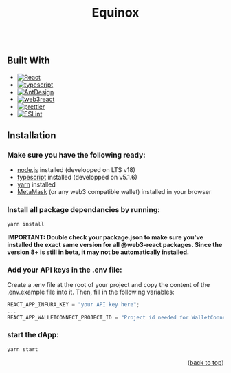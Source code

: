 <div align="center">

<h1><strong> Equinox </strong></h1>

<br></br>

</div>

## Built With

- [![React][react.js]][react-url]
- [![typescript]][typescript-url]
- [![AntDesign]][antdesign-url]
- [![web3react]][web3react-url]
- [![prettier]][prettier-url]
- [![ESLint]][eslint-url]

## Installation

### Make sure you have the following ready:

- [node.js](https://nodejs.org/) installed (developped on LTS v18)
- [typescript](https://www.typescriptlang.org/) installed (developped on v5.1.6)
- [yarn](https://yarnpkg.com/) installed
- [MetaMask](https://metamask.io/) (or any web3 compatible wallet) installed in your browser

### Install all package dependancies by running:

```bash
yarn install
```

<b>IMPORTANT: Double check your package.json to make sure you've installed the exact same version for all @web3-react packages. Since the version 8+ is still in beta, it may not be automatically installed.</b>

### Add your API keys in the .env file:

Create a .env file at the root of your project and copy the content of the .env.example file into it. Then, fill in the following variables:

```js
REACT_APP_INFURA_KEY = "your API key here";
...
REACT_APP_WALLETCONNECT_PROJECT_ID = "Project id needed for WalletConnect v2";
```

### start the dApp:

```bash
yarn start
```


<p align="right">(<a href="#top">back to top</a>)</p>

<!-- MARKDOWN LINKS & IMAGES -->

[react.js]: https://img.shields.io/badge/React_v18.2-20232A?style=for-the-badge&logo=react&logoColor=61DAFB
[react-url]: https://reactjs.org/
[typescript]: https://img.shields.io/badge/typescript_v5.1.6-375BD2?style=for-the-badge&logo=typescript&logoColor=61DAFB
[typescript-url]: https://www.typescriptlang.org/
[web3react]: https://img.shields.io/badge/@web3react_v8.2-006600?style=for-the-badge&logo=web3-react&logoColor=4FC08D
[web3react-url]: https://github.com/Uniswap/web3react#readme
[antdesign]: https://img.shields.io/badge/AntDesign_v5.6.4-FF0000?style=for-the-badge&logo=AntDesign&logoColor=61DAFB
[antdesign-url]: https://ant.design/
[prettier]: https://img.shields.io/badge/Prettier-360D3A?style=for-the-badge&logo=Prettier&logoColor=61DAFB
[prettier-url]: https://prettier.io/
[eslint]: https://img.shields.io/badge/ESLint-4B32C3?style=for-the-badge&logo=ESLint&logoColor=61DAFB
[eslint-url]: https://eslint.org/
